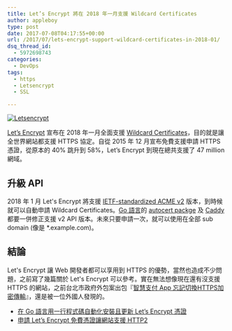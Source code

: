 ```yaml
---
title: Let’s Encrypt 將在 2018 年一月支援 Wildcard Certificates
author: appleboy
type: post
date: 2017-07-08T04:17:55+00:00
url: /2017/07/lets-encrypt-support-wildcard-certificates-in-2018-01/
dsq_thread_id:
  - 5972698743
categories:
  - DevOps
tags:
  - https
  - Letsencrypt
  - SSL

---
```

[<img src="https://i1.wp.com/farm6.staticflickr.com/5803/23840721545_e0350b687f.jpg?w=840&#038;ssl=1" alt="Letsencrypt" data-recalc-dims="1" />][1]

[Let’s Encrypt][2] 宣布在 2018 年一月全面支援 [Wildcard Certificates][3]，目的就是讓全世界網站都支援 HTTPS 協定。自從 2015 年 12 月宣布免費支援申請 HTTPS 憑證，從原本的 40% 跳升到 58%，Let’s Encrypt 到現在總共支援了 47 million 網域。

<!--more-->

## 升級 API

2018 年 1 月 Let's Encrypt 將支援 [IETF-standardized ACME v2][4] 版本，到時候就可以自動申請 Wildcard Certificates。[Go 語言][5]的 [autocert packge][6] 及 [Caddy][7] 都要一併修正支援 v2 API 版本。未來只要申請一次，就可以使用在全部 sub domain (像是 *.example.com)。

## 結論

Let's Encrypt 讓 Web 開發者都可以享用到 HTTPS 的優勢，當然也造成不少問題，之前寫了幾篇關於 Let's Encrypt 可以參考。實在無法想像現在還有沒支援 HTTPS 的網站，之前台北市政府外包案出包『[智慧支付 App 忘記切換HTTPS加密傳輸][8]』，還是被一位外國人發現的。

  * [在 Go 語言用一行程式碼自動化安裝且更新 Let’s Encrypt 憑證][9]
  * [申請 Let’s Encrypt 免費憑證讓網站支援 HTTP2][10]

 [1]: https://www.flickr.com/photos/appleboy/23840721545/in/dateposted-public/ "Letsencrypt"
 [2]: https://letsencrypt.org/
 [3]: https://letsencrypt.org/2017/07/06/wildcard-certificates-coming-jan-2018.html
 [4]: https://letsencrypt.org/2017/06/14/acme-v2-api.html
 [5]: https://golang.org
 [6]: https://github.com/golang/crypto/blob/master/acme/autocert/autocert.go
 [7]: https://caddyserver.com
 [8]: http://www.ithome.com.tw/news/115159
 [9]: https://blog.wu-boy.com/2017/04/1-line-letsencrypt-https-servers-in-golang/
 [10]: https://blog.wu-boy.com/2016/10/website-support-http2-using-letsencrypt/